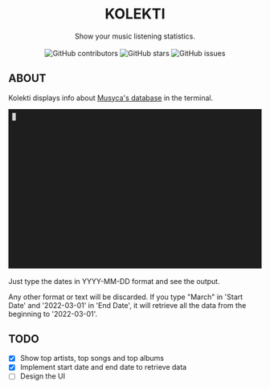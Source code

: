 <div align="center">
  <h1 align="center">KOLEKTI</h1>

  <p align="center">
    Show your music listening statistics.<br><br>
    <img alt="GitHub contributors" src="https://img.shields.io/github/contributors/crdpa/kolekti?style=for-the-badge">
    <img alt="GitHub stars" src="https://img.shields.io/github/stars/crdpa/kolekti?style=for-the-badge">
    <img alt="GitHub issues" src="https://img.shields.io/github/issues/crdpa/kolekti?style=for-the-badge"><br>
  </p>
</div>

## ABOUT

Kolekti displays info about [Musyca's database](https://github.com/crdpa/musyca/) in the terminal.

![Kolekti demo](assets/kolekti_demo.gif)

Just type the dates in YYYY-MM-DD format and see the output.

Any other format or text will be discarded. If you type "March" in 'Start Date' and '2022-03-01' in 'End Date', it will retrieve all the data from the beginning to '2022-03-01'.

## TODO

- [x] Show top artists, top songs and top albums
- [x] Implement start date and end date to retrieve data
- [ ] Design the UI
